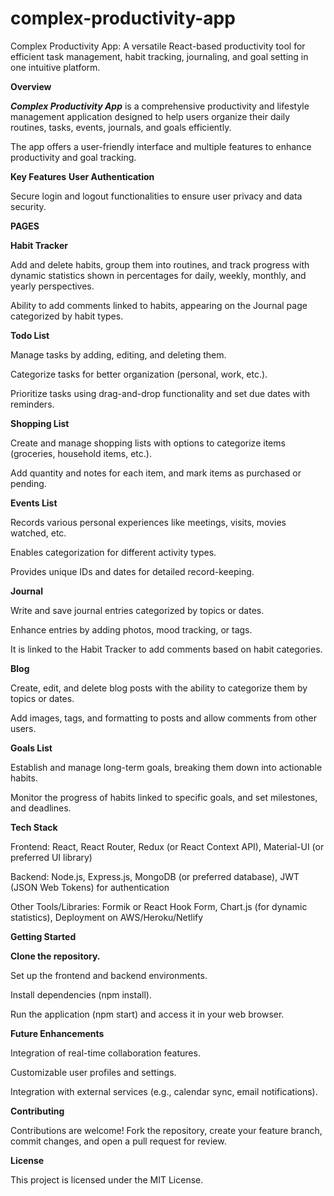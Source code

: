 # complex-productivity-app
Complex Productivity App: A versatile React-based productivity tool for efficient task management, habit tracking, journaling, and goal setting in one intuitive platform.

**Overview**

***Complex Productivity App*** is a comprehensive productivity and lifestyle management application designed to help users organize their daily routines, tasks, events, journals, and goals efficiently. 

The app offers a user-friendly interface and multiple features to enhance productivity and goal tracking.

**Key Features**
**User Authentication** 

Secure login and logout functionalities to ensure user privacy and data security.

**PAGES**

**Habit Tracker**

Add and delete habits, group them into routines, and track progress with dynamic statistics shown in percentages for daily, weekly, monthly, and yearly perspectives.

Ability to add comments linked to habits, appearing on the Journal page categorized by habit types.

**Todo List**

Manage tasks by adding, editing, and deleting them.

Categorize tasks for better organization (personal, work, etc.).

Prioritize tasks using drag-and-drop functionality and set due dates with reminders.


**Shopping List**

Create and manage shopping lists with options to categorize items (groceries, household items, etc.).

Add quantity and notes for each item, and mark items as purchased or pending.

**Events List**

Records various personal experiences like meetings, visits, movies watched, etc.

Enables categorization for different activity types.

Provides unique IDs and dates for detailed record-keeping.

**Journal**

Write and save journal entries categorized by topics or dates.

Enhance entries by adding photos, mood tracking, or tags.

It is linked to the Habit Tracker to add comments based on habit categories.

**Blog**

Create, edit, and delete blog posts with the ability to categorize them by topics or dates.

Add images, tags, and formatting to posts and allow comments from other users.

**Goals List**

Establish and manage long-term goals, breaking them down into actionable habits.

Monitor the progress of habits linked to specific goals, and set milestones, and deadlines.

**Tech Stack**

Frontend: React, React Router, Redux (or React Context API), Material-UI (or preferred UI library)

Backend: Node.js, Express.js, MongoDB (or preferred database), JWT (JSON Web Tokens) for authentication

Other Tools/Libraries: Formik or React Hook Form, Chart.js (for dynamic statistics), Deployment on AWS/Heroku/Netlify

**Getting Started**

**Clone the repository.**

Set up the frontend and backend environments.

Install dependencies (npm install).

Run the application (npm start) and access it in your web browser.

**Future Enhancements**

Integration of real-time collaboration features.

Customizable user profiles and settings.

Integration with external services (e.g., calendar sync, email notifications).

**Contributing**

Contributions are welcome! Fork the repository, create your feature branch, commit changes, and open a pull request for review.

**License**

This project is licensed under the MIT License.
